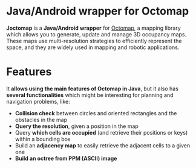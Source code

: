 # Java/Android wrapper for Octomap
**Joctomap** is a **Java/Android wrapper** for [Octomap](http://octomap.github.io), a mapping library which allows you to generate, update and manage 3D occupancy maps. These maps use multi-resolution strategies to efficiently represent the space, and they are widely used in mapping and robotic applications.

# Features
It **allows using the main features of Octomap in Java**, but it also has **several functionalities** which might be interesting for planning and navigation problems, like:
 - **Collision check** between circles and oriented rectangles and the obstacles in the map
 - **Query the resolution**, given a position in the map
 - Query **which cells are occupied** (and retrieve their positions or keys) within a bounding box
 - Build an **adjacency map** to easily retrieve the adjacent cells to a given one
 - **Build an octree from PPM (ASCII) image**

